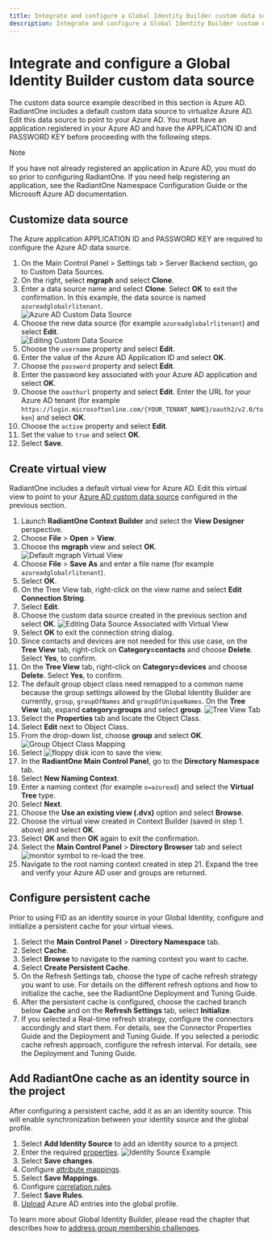 ```yaml
---
title: Integrate and configure a Global Identity Builder custom data source
description: Integrate and configure a Global Identity Builder custom data source
---
```


# Integrate and configure a Global Identity Builder custom data source

The custom data source example described in this section is Azure AD. RadiantOne includes a default custom data source to virtualize Azure AD. Edit this data source to point to your Azure AD. You must have an application registered in your Azure AD and have the APPLICATION ID and PASSWORD KEY before proceeding with the following steps.

>[!note]
>If you have not already registered an application in Azure AD, you must do so prior to configuring RadiantOne. If you need help registering an application, see the RadiantOne Namespace Configuration Guide or the Microsoft Azure AD documentation.

## Customize data source

The Azure application APPLICATION ID and PASSWORD KEY are required to configure the Azure AD data source.

1. On the Main Control Panel > Settings tab > Server Backend section, go to Custom Data Sources.
1. On the right, select **mgraph** and select **Clone**.
1. Enter a data source name and select **Clone**. Select **OK** to exit the confirmation. In this example, the data source is named `azureadglobalrlitenant`.<br>
    ![Azure AD Custom Data Source](../Media/image102.png)
1. Choose the new data source (for example `azureadglobalrlitenant`) and select **Edit**.<br>
    ![Editing Custom Data Source](../Media/image103.png)
1. Choose the `username` property and select **Edit**.
1. Enter the value of the Azure AD Application ID and select **OK**.
1. Choose the `password` property and select **Edit**.
1. Enter the password key associated with your Azure AD application and select **OK**.
1. Choose the `oauthurl` property and select **Edit**. Enter the URL for your Azure AD tenant (for example `https://login.microsoftonline.com/{YOUR_TENANT_NAME}/oauth2/v2.0/token`) and select **OK**.
1. Choose the `active` property and select **Edit**.
1. Set the value to `true` and select **OK**.
1. Select **Save**.

## Create virtual view

RadiantOne includes a default virtual view for Azure AD. Edit this virtual view to point to your [Azure AD custom data source](#customize-data-source) configured in the previous section.

1. Launch **RadiantOne Context Builder** and select the **View Designer** perspective.
1. Choose **File** > **Open** > **View**.
1. Choose the **mgraph** view and select **OK**.<br>
    ![Default mgraph Virtual View](../Media/image106.png)
1. Choose **File** > **Save As** and enter a file name (for example `azureadglobalrlitenant`).
1. Select **OK**.
1. On the Tree View tab, right-click on the view name and select **Edit Connection String**.
1. Select **Edit**.
1. Choose the custom data source created in the previous section and select **OK**.
    ![Editing Data Source Associated with Virtual View](../Media/image108.png)
1. Select **OK** to exit the connection string dialog.
1. Since contacts and devices are not needed for this use case, on the **Tree View** tab, right-click on **Category=contacts** and choose **Delete**. Select **Yes**, to confirm.
1. On the **Tree View** tab, right-click on **Category=devices** and choose **Delete**. Select **Yes**, to confirm.
1. The default group object class need remapped to a common name because the group settings allowed by the Global Identity Builder are currently, `group`, `groupOfNames` and `groupOfUniqueNames`. On the **Tree View** tab, expand **category=groups** and select **group**.
    ![Tree View Tab](../Media/image111.png)
1. Select the **Properties** tab and locate the Object Class.
1. Select **Edit** next to Object Class.
1. From the drop-down list, choose **group** and select **OK**.<br>
    ![Group Object Class Mapping](../Media/image113.png)
1. Select ![floppy disk icon](../Media/image114.png) to save the view.
1. In the **RadiantOne Main Control Panel**, go to the **Directory Namespace** tab.
1. Select **New Naming Context**.
1. Enter a naming context (for example `o=azuread`) and select the **Virtual Tree** type.
1. Select **Next**.
1. Choose the **Use an existing view (.dvx)** option and select **Browse**.
1. Choose the virtual view created in Context Builder (saved in step 1. above) and select **OK**.
1. Select **OK** and then **OK** again to exit the confirmation.
1. Select the **Main Control Panel** > **Directory Browser** tab and select ![monitor symbol](../Media/image118.png) to re-load the tree.
1. Navigate to the root naming context created in step 21. Expand the tree and verify your Azure AD user and groups are returned.

## Configure persistent cache

Prior to using FID as an identity source in your Global Identity, configure and initialize a persistent cache for your virtual views.

1. Select the **Main Control Panel** > **Directory Namespace** tab.
1. Select **Cache**.
1. Select **Browse** to navigate to the naming context you want to cache.
1. Select **Create Persistent Cache**.
1. On the Refresh Settings tab, choose the type of cache refresh strategy you want to use. For details on the different refresh options and how to initialize the cache, see the RadiantOne Deployment and Tuning Guide.
1. After the persistent cache is configured, choose the cached branch below **Cache** and on the **Refresh Settings** tab, select **Initialize**.
1. If you selected a Real-time refresh strategy, configure the connectors accordingly and start them. For details, see the Connector Properties Guide and the Deployment and Tuning Guide. If you selected a periodic cache refresh approach, configure the refresh interval. For details, see the Deployment and Tuning Guide.

## Add RadiantOne cache as an identity source in the project

After configuring a persistent cache, add it as an an identity source. This will enable synchronization between your identity source and the global profile.

1. Select **Add Identity Source** to add an identity source to a project.
2. Enter the required [properties](create-projects/identity-sources.md).
    ![Identity Source Example](../Media/image123.png)
3. Select **Save changes**.
4. Configure [attribute mappings](create-projects/identity-sources.md#attribute-mappings).
5. Select **Save Mappings**.
6. Configure [correlation rules](create-projects/identity-sources.md#correlation-rules).
7. Select **Save Rules**.
8. [Upload](create-projects/upload.md#single-uploads) Azure AD entries into the global profile.

To learn more about Global Identity Builder, please read the chapter that describes how to [address group membership challenges](address-group-challenges/ldap-dynamic-groups.md).
